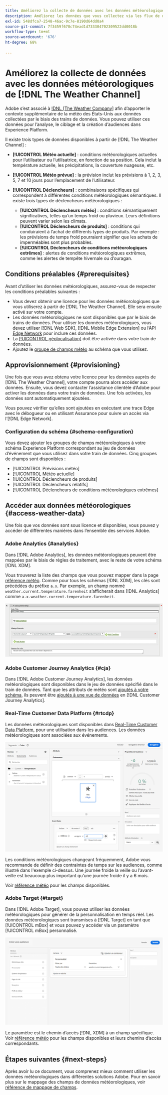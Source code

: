 ```yaml
---
title: Améliorez la collecte de données avec les données météorologiques de DNL The Weather Channel
description: Améliorez les données que vous collectez via les flux de données avec les données météorologiques de DNL The Weather Channel.
exl-id: 548dfca7-2548-46ac-9c7e-8190d64dd0a4
source-git-commit: 7f3459f678c74ead1d733304702309522dd0018b
workflow-type: tm+mt
source-wordcount: '676'
ht-degree: 68%

---
```


# Améliorez la collecte de données avec les données météorologiques de [!DNL The Weather Channel]

Adobe s’est associé à [!DNL [The Weather Company]](https://www.ibm.com/weather) afin d’apporter le contexte supplémentaire de la météo des États-Unis aux données collectées par le biais des trains de données. Vous pouvez utiliser ces données pour l’analyse, le ciblage et la création d’audiences dans Experience Platform.

Il existe trois types de données disponibles à partir de [!DNL The Weather Channel] :

* **[!UICONTROL Météo actuelle]** : conditions météorologiques actuelles pour l’utilisateur ou l’utilisatrice, en fonction de sa position. Cela inclut la température actuelle, les précipitations, la couverture nuageuse, etc.
* **[!UICONTROL Météo prévue]** : la prévision inclut les prévisions à 1, 2, 3, 5, 7 et 10 jours pour l’emplacement de l’utilisateur.
* **[!UICONTROL Déclencheurs]** : combinaisons spécifiques qui correspondent à différentes conditions météorologiques sémantiques. Il existe trois types de déclencheurs météorologiques :

   * **[!UICONTROL Déclencheurs météo]** : conditions sémantiquement significatives, telles qu’un temps froid ou pluvieux. Leurs définitions peuvent varier selon les climats.
   * **[!UICONTROL Déclencheurs de produits]** : conditions qui conduiraient à l’achat de différents types de produits. Par exemple : les prévisions de temps froid pourraient signifier que les achats de imperméables sont plus probables.
   * **[!UICONTROL Déclencheurs de conditions météorologiques extrêmes]** : alertes de conditions météorologiques extrêmes, comme les alertes de tempête hivernale ou d’ouragan.

## Conditions préalables {#prerequisites}

Avant d’utiliser les données météorologiques, assurez-vous de respecter les conditions préalables suivantes :

* Vous devez obtenir une licence pour les données météorologiques que vous utiliserez à partir de [!DNL The Weather Channel]. Elle sera ensuite activé sur votre compte.
* Les données météorologiques ne sont disponibles que par le biais de trains de données. Pour utiliser les données météorologiques, vous devez utiliser [!DNL Web SDK], [!DNL Mobile Edge Extension] ou l’API [Edge Network](https://developer.adobe.com/data-collection-apis/docs/api/) pour inclure ces données.
* La [[!UICONTROL géolocalisation]](../configure.md#advanced-options) doit être activée dans votre train de données.
* Ajoutez le [groupe de champs météo](#schema-configuration) au schéma que vous utilisez.

## Approvisionnement {#provisioning}

Une fois que vous avez obtenu votre licence pour les données auprès de [!DNL The Weather Channel], votre compte pourra alors accéder aux données. Ensuite, vous devez contacter l’assistance clientèle d’Adobe pour activer les données dans votre train de données. Une fois activées, les données sont automatiquement ajoutées.

Vous pouvez vérifier qu’elles sont ajoutées en exécutant une trace Edge avec le débogueur ou en utilisant Assurance pour suivre un accès via l’[!DNL Edge Network].

### Configuration du schéma {#schema-configuration}

Vous devez ajouter les groupes de champs météorologiques à votre schéma Experience Platform correspondant au jeu de données d’événement que vous utilisez dans votre train de données. Cinq groupes de champs sont disponibles :

* [!UICONTROL Prévisions météo]
* [!UICONTROL Météo actuelle]
* [!UICONTROL Déclencheurs de produits]
* [!UICONTROL Déclencheurs relatifs]
* [!UICONTROL Déclencheurs de conditions météorologiques extrêmes]

## Accéder aux données météorologiques {#access-weather-data}

Une fois que vos données sont sous licence et disponibles, vous pouvez y accéder de différentes manières dans l’ensemble des services Adobe.

### Adobe Analytics {#analytics}

Dans [!DNL Adobe Analytics], les données météorologiques peuvent être mappées par le biais de règles de traitement, avec le reste de votre schéma [!DNL XDM].

Vous trouverez la liste des champs que vous pouvez mapper dans la page [référence météo](weather-reference.md). Comme pour tous les schémas [!DNL XDM], les clés sont précédées du préfixe `a.x`. Par exemple, un champ nommé `weather.current.temperature.farenheit` s’afficherait dans [!DNL Analytics] comme `a.x.weather.current.temperature.farenheit`.

![Interface des règles de traitement](../assets/data-enrichment/weather/processing-rules.png)

### Adobe Customer Journey Analytics {#cja}

Dans [!DNL Adobe Customer Journey Analytics], les données météorologiques sont disponibles dans le jeu de données spécifié dans le train de données. Tant que les attributs de météo sont [ajoutés à votre schéma](#prerequisites-prerequisites), ils peuvent être [ajoutés à une vue de données](https://experienceleague.adobe.com/docs/analytics-platform/using/cja-dataviews/create-dataview.html?lang=fr) en [!DNL Customer Journey Analytics].

### Real-Time Customer Data Platform {#rtcdp}

Les données météorologiques sont disponibles dans [Real-Time Customer Data Platform](../../rtcdp/overview.md), pour une utilisation dans les audiences. Les données météorologiques sont associées aux événements.

![Créateur de segments affichant les événements météorologiques](../assets/data-enrichment/weather/schema-builder.png)

Les conditions météorologiques changeant fréquemment, Adobe vous recommande de définir des contraintes de temps sur les audiences, comme illustré dans l&#39;exemple ci-dessus. Une journée froide la veille ou l’avant-veille est beaucoup plus important qu’une journée froide il y a 6 mois.

Voir [référence météo](weather-reference.md) pour les champs disponibles.

### Adobe Target {#target}

Dans [!DNL Adobe Target], vous pouvez utiliser les données météorologiques pour générer de la personnalisation en temps réel. Les données météorologiques sont transmises à [!DNL Target] en tant que [!UICONTROL mBox] et vous pouvez y accéder via un paramètre [!UICONTROL mBox] personnalisé.

![Créateur d’audience cible](../assets/data-enrichment/weather/target-audience-builder.png)

Le paramètre est le chemin d’accès [!DNL XDM] à un champ spécifique. Voir [référence météo](weather-reference.md) pour les champs disponibles et leurs chemins d’accès correspondants.

## Étapes suivantes {#next-steps}

Après avoir lu ce document, vous comprenez mieux comment utiliser les données météorologiques dans différentes solutions Adobe. Pour en savoir plus sur le mappage des champs de données météorologiques, voir [référence de mappage de champs](weather-reference.md).
